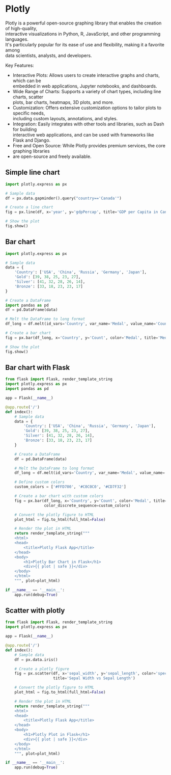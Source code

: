 # Plotly

Plotly is a powerful open-source graphing library that enables the creation of high-quality,  
interactive visualizations in Python, R, JavaScript, and other programming languages.  
It's particularly popular for its ease of use and flexibility, making it a favorite among   
data scientists, analysts, and developers.

Key Features:
- Interactive Plots: Allows users to create interactive graphs and charts, which can be  
  embedded in web applications, Jupyter notebooks, and dashboards.  
- Wide Range of Charts: Supports a variety of chart types, including line charts, scatter   
  plots, bar charts, heatmaps, 3D plots, and more.  
- Customization: Offers extensive customization options to tailor plots to specific needs,  
  including custom layouts, annotations, and styles.  
- Integration: Easily integrates with other tools and libraries, such as Dash for building  
  interactive web applications, and can be used with frameworks like Flask and Django. 
- Free and Open Source: While Plotly provides premium services, the core graphing libraries 
- are open-source and freely available. 

## Simple line chart

```python
import plotly.express as px

# Sample data
df = px.data.gapminder().query("country=='Canada'")

# Create a line chart
fig = px.line(df, x='year', y='gdpPercap', title='GDP per Capita in Canada')

# Show the plot
fig.show()
```

## Bar chart

```python
import plotly.express as px

# Sample data
data = {
    'Country': ['USA', 'China', 'Russia', 'Germany', 'Japan'],
    'Gold': [39, 38, 25, 23, 27],
    'Silver': [41, 32, 28, 26, 14],
    'Bronze': [33, 18, 23, 23, 17]
}

# Create a DataFrame
import pandas as pd
df = pd.DataFrame(data)

# Melt the DataFrame to long format
df_long = df.melt(id_vars='Country', var_name='Medal', value_name='Count')

# Create a bar chart
fig = px.bar(df_long, x='Country', y='Count', color='Medal', title='Medals Won by Country')

# Show the plot
fig.show()
```

## Bar chart with Flask

```python
from flask import Flask, render_template_string
import plotly.express as px
import pandas as pd

app = Flask(__name__)

@app.route('/')
def index():
    # Sample data
    data = {
        'Country': ['USA', 'China', 'Russia', 'Germany', 'Japan'],
        'Gold': [39, 38, 25, 23, 27],
        'Silver': [41, 32, 28, 26, 14],
        'Bronze': [33, 18, 23, 23, 17]
    }

    # Create a DataFrame
    df = pd.DataFrame(data)

    # Melt the DataFrame to long format
    df_long = df.melt(id_vars='Country', var_name='Medal', value_name='Count')

    # Define custom colors
    custom_colors = ['#FFD700', '#C0C0C0', '#CD7F32']

    # Create a bar chart with custom colors
    fig = px.bar(df_long, x='Country', y='Count', color='Medal', title='Medals Won by Country',
                 color_discrete_sequence=custom_colors)

    # Convert the plotly figure to HTML
    plot_html = fig.to_html(full_html=False)

    # Render the plot in HTML
    return render_template_string("""
    <html>
    <head>
        <title>Plotly Flask App</title>
    </head>
    <body>
        <h1>Plotly Bar Chart in Flask</h1>
        <div>{{ plot | safe }}</div>
    </body>
    </html>
    """, plot=plot_html)

if __name__ == '__main__':
    app.run(debug=True)
```


## Scatter with plotly


```python
from flask import Flask, render_template_string
import plotly.express as px

app = Flask(__name__)

@app.route('/')
def index():
    # Sample data
    df = px.data.iris()

    # Create a plotly figure
    fig = px.scatter(df, x='sepal_width', y='sepal_length', color='species',
                     title='Sepal Width vs Sepal Length')

    # Convert the plotly figure to HTML
    plot_html = fig.to_html(full_html=False)

    # Render the plot in HTML
    return render_template_string("""
    <html>
    <head>
        <title>Plotly Flask App</title>
    </head>
    <body>
        <h1>Plotly Plot in Flask</h1>
        <div>{{ plot | safe }}</div>
    </body>
    </html>
    """, plot=plot_html)

if __name__ == '__main__':
    app.run(debug=True)

```
